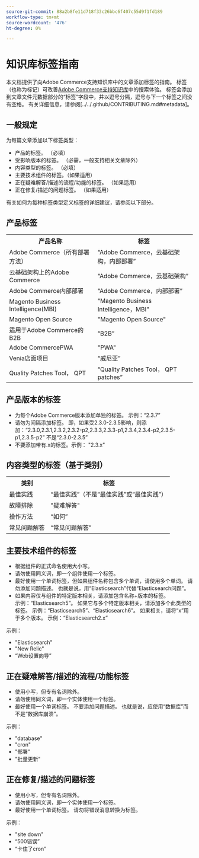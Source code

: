 ```yaml
---
source-git-commit: 88a2b8fe11d718f33c26bbc6f407c55d9f1fd189
workflow-type: tm+mt
source-wordcount: '476'
ht-degree: 0%

---
```

# 知识库标签指南

本文档提供了向Adobe Commerce支持知识库中的文章添加标签的指南。
标签（也称为标记）可改善[Adobe Commerce支持知识库](https://support.magento.com/hc/en-us)中的搜索体验。
标签会添加到文章文件元数据部分的“标签”字段中，并以逗号分隔，逗号与下一个标签之间没有空格。
有关详细信息，请参阅[../../.github/CONTRIBUTING.md#metadata]。

## 一般规定

为每篇文章添加以下标签类型：

* 产品的标签。 （必填）
* 受影响版本的标签。 （必需，一般支持相关文章除外）
* 内容类型的标签。 （必填）
* 主要技术组件的标签。（如果适用）
* 正在疑难解答/描述的流程/功能的标签。 （如果适用）
* 正在修复/描述的问题标签。 （如果适用）

有关如何为每种标签类型定义标签的详细建议，请参阅以下部分。

## 产品标签

<table>
<tbody>
  <tr>
    <th>产品名称</th>
    <th>标签</th>
  </tr>
  <tr>
    <td>Adobe Commerce（所有部署方法） </td>
    <td>
    “Adobe Commerce，云基础架构，内部部署”
    </td>
  </tr>
  <tr>
    <td>云基础架构上的Adobe Commerce</td>
    <td>
      “Adobe Commerce，云基础架构”
    </td>
  </tr>
  <tr>
    <td>Adobe Commerce内部部署</td>
    <td>“Adobe Commerce，内部部署”</td>
  </tr>
  <tr>
    <td>Magento Business Intelligence(MBI)</td>
    <td>
        “Magento Business Intelligence，MBI”
    </td>
  </tr>
   <tr>
    <td>Magento Open Source</td>
    <td>
        "Magento Open Source"
    </td>
  </tr>
  <tr>
    <td>适用于Adobe Commerce的B2B</td>
    <td>“B2B”</td>
  </tr>
  <tr>
    <td>Adobe CommercePWA</td>
    <td>"PWA"</td>
  </tr>
  <tr>
    <td>Venia店面项目</td>
    <td>“威尼亚”</td>
  </tr>
  <tr>
    <td>Quality Patches Tool， QPT</td>
    <td>“Quality Patches Tool， QPT patches”</td>
  </tr>
  </tbody>
</table>

## 产品版本的标签

* 为每个Adobe Commerce版本添加单独的标签。 示例：“2.3.7”
* 请勿为间隔添加标签。
即，如果受2.3.0-2.3.5影响，则添加：“2.3.0,2.3.1,2.3.2,2.3.2-p2,2.3.3,2.3.3-p1,2.3.4,2.3.4-p2,2.3.5-p1,2.3.5-p2”
不是“2.3.0-2.3.5”
* 不要添加带有.x的标签。示例： &quot;2.3.x&quot;

## 内容类型的标签（基于类别）

<table>
  <tbody>
    <tr>
      <th>类别</th>
      <th>标签</th>
    </tr>
    <tr>
      <td>最佳实践</td>
      <td>“最佳实践”（不是“最佳实践”或“最佳实践”）</td>
    </tr>
    <tr>
      <td>
        故障排除
      </td>
      <td>
      "疑难解答"
      </td>
    </tr>
    <tr>
      <td>操作方法</td>
      <td>“如何”</td>
    </tr>
    <tr>
      <td>常见问题解答</td>
      <td >“常见问题解答”</td>
    </tr>
  </tbody>
</table>

## 主要技术组件的标签

* 根据组件的正式命名使用大小写。
* 请勿使用同义词，即一个组件使用一个标签。
* 最好使用一个单词标签，但如果组件名称包含多个单词，请使用多个单词。 请勿添加问题描述。 也就是说，用“Elasticsearch”代替“Elasticsearch问题”。
* 如果内容仅与组件的特定版本相关，请添加包含名称+版本的标签。\
  示例：“Elasticsearch5”。 如果它与多个特定版本相关，请添加多个此类型的标签。 示例：“Elasticsearch5”、“Elasticsearch6”。 如果相关，请将“x”用于多个版本。 示例：“Elasticsearch2.x”

示例：

* &quot;Elasticsearch&quot;
* &quot;New Relic&quot;
* “Web设置向导”

## 正在疑难解答/描述的流程/功能标签

* 使用小写，但专有名词除外。
* 请勿使用同义词，即一个实体使用一个标签。
* 最好使用一个单词标签。 不要添加问题描述。 也就是说，应使用“数据库”而不是“数据库崩溃”。

示例： 

* &quot;database&quot;
* &quot;cron&quot;
* &quot;部署&quot;
* &quot;批量更新&quot;

## 正在修复/描述的问题标签

* 使用小写，但专有名词除外。
* 请勿使用同义词，即一个实体使用一个标签。
* 最好使用一个单词标签。 请勿将错误消息转换为标签。

示例：

* &quot;site down&quot;
* “500错误”
* “卡住了cron”

